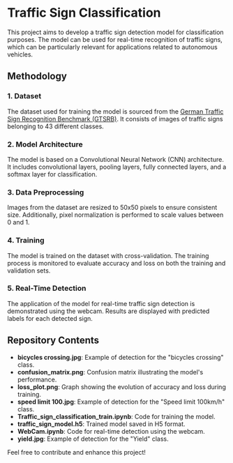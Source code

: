 # Traffic Sign Classification

This project aims to develop a traffic sign detection model for classification purposes. The model can be used for real-time recognition of traffic signs, which can be particularly relevant for applications related to autonomous vehicles.

## Methodology

### 1. Dataset
The dataset used for training the model is sourced from the [German Traffic Sign Recognition Benchmark (GTSRB)](https://benchmark.ini.rub.de/gtsrb_news.html). It consists of images of traffic signs belonging to 43 different classes.

### 2. Model Architecture
The model is based on a Convolutional Neural Network (CNN) architecture. It includes convolutional layers, pooling layers, fully connected layers, and a softmax layer for classification.

### 3. Data Preprocessing
Images from the dataset are resized to 50x50 pixels to ensure consistent size. Additionally, pixel normalization is performed to scale values between 0 and 1.

### 4. Training
The model is trained on the dataset with cross-validation. The training process is monitored to evaluate accuracy and loss on both the training and validation sets.

### 5. Real-Time Detection
The application of the model for real-time traffic sign detection is demonstrated using the webcam. Results are displayed with predicted labels for each detected sign.

## Repository Contents

- **bicycles crossing.jpg**: Example of detection for the "bicycles crossing" class.
- **confusion_matrix.png**: Confusion matrix illustrating the model's performance.
- **loss_plot.png**: Graph showing the evolution of accuracy and loss during training.
- **speed limit 100.jpg**: Example of detection for the "Speed limit 100km/h" class.
- **Traffic_sign_classification_train.ipynb**: Code for training the model.
- **traffic_sign_model.h5**: Trained model saved in H5 format.
- **WebCam.ipynb**: Code for real-time detection using the webcam.
- **yield.jpg**: Example of detection for the "Yield" class.


Feel free to contribute and enhance this project!
